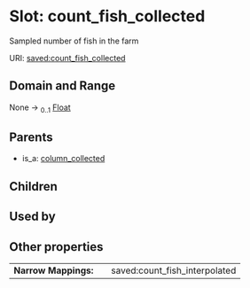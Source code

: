 
# Slot: count_fish_collected


Sampled number of fish in the farm

URI: [saved:count_fish_collected](https://marine.gov.scot/metadata/saved/schema/count_fish_collected)


## Domain and Range

None &#8594;  <sub>0..1</sub> [Float](types/Float.md)

## Parents

 *  is_a: [column_collected](column_collected.md)

## Children


## Used by


## Other properties

|  |  |  |
| --- | --- | --- |
| **Narrow Mappings:** | | saved:count_fish_interpolated |

